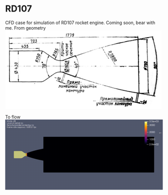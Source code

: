 # RD107
CFD case for simulation of RD107 rocket engine.
Coming soon, bear with me.
From geometry
![geom](/figures/RD107.jpg)

To flow 
![flow](/figures/T_ambient_p=100kPa.gif)
